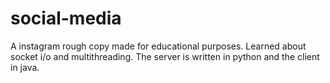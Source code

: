 # social-media
A instagram rough copy made for educational purposes. Learned about socket i/o and multithreading. The server is written in python and the client in java.
